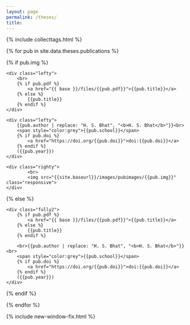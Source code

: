 ```yaml
---
layout: page
permalink: /theses/
title: 
---
```

{% include collecttags.html %}

{% for pub in site.data.theses.publications %}
<div class="group">

{% if pub.img %}

	<div class="lefty">
	    <br>
		{% if pub.pdf %}
			<a href="{{ base }}/files/{{pub.pdf}}">{{pub.title}}</a>
		{% else %} 
			{{pub.title}} 
		{% endif %}
	</div>
	
	<div class="lefty">	
		{{pub.author | replace: "H. S. Bhat", "<b>H. S. Bhat</b>"}}<br>
		<span style="color:grey">{{pub.school}}</span>
		{% if pub.doi %}
			<a href="https://doi.org/{{pub.doi}}">doi:{{pub.doi}}</a>
		{% endif %}
		({{pub.year}}) 
    </div>
    
	<div class="righty">
			<br>
			<img src="{{site.baseurl}}/images/pubimages/{{pub.img}}" class="responsive">
	</div>
	
{% else %}

	<div class="fully2">
		{% if pub.pdf %}
			<a href="{{ base }}/files/{{pub.pdf}}">{{pub.title}}</a>
		{% else %} 
			{{pub.title}} 
		{% endif %}
	
		<br>{{pub.author | replace: "H. S. Bhat", "<b>H. S. Bhat</b>"}}<br>
		<span style="color:grey">{{pub.school}}</span>
		{% if pub.doi %}
			<a href="https://doi.org/{{pub.doi}}">doi:{{pub.doi}}</a>
		{% endif %}
		({{pub.year}}) 
	</div>	
{% endif %}

</div>	
{% endfor %}

{% include new-window-fix.html %}

<style>
.responsive {
width: 100%; 
height: 100%; 
object-fit: contain; 
max-width: 300px;
max-height: 100px;
float: left;
}
</style>

[LG]: http://www.geologie.ens.fr
[ENS]: http://www.ens.fr
[topics]: /topics/
